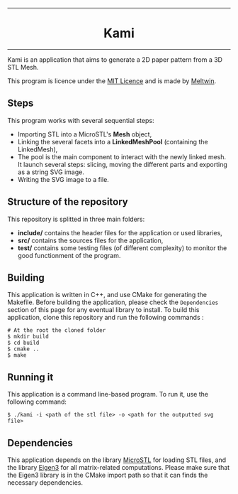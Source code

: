 ***
<h1 align="center"> Kami </h1> 

***

Kami is an application that aims to generate a 2D paper pattern from a 3D STL Mesh.

This program is licence under the [MIT Licence](./LICENCE) and is made by [Meltwin](https://github.com/Meltwin).

## Steps

This program works with several sequential steps:

- Importing STL into a MicroSTL's **Mesh** object,
- Linking the several facets into a **LinkedMeshPool** (containing the LinkedMesh),
- The pool is the main component to interact with the newly linked mesh. It launch several steps: slicing, moving the different parts and exporting as a string SVG image.
- Writing the SVG image to a file.

## Structure of the repository

This repository is splitted in three main folders:

- **include/** contains the header files for the application or used libraries,
- **src/** contains the sources files for the application,
- **test/** contains some testing files (of different complexity) to monitor the good functionment of the program.

## Building

This application is written in C++, and use CMake for generating the Makefile. Before building the application, please check the `Dependencies` section of this page for any eventual library to install. To build this application, clone this repository and run the following commands :

```shell
# At the root the cloned folder
$ mkdir build
$ cd build
$ cmake ..
$ make
```

## Running it

This application is a command line-based program. To run it, use the following command:

```
$ ./kami -i <path of the stl file> -o <path for the outputted svg file>
```

## Dependencies

This application depends on the library [MicroSTL](https://github.com/cry-inc/microstl) for loading STL files, and the library [Eigen3](https://gitlab.com/libeigen/eigen) for all matrix-related computations. Please make sure that the Eigen3 library is in the CMake import path so that it can finds the necessary dependencies.

